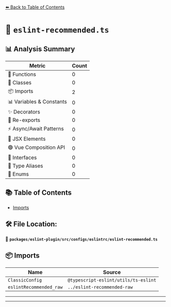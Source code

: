 [⬅️ Back to Table of Contents](../../../../../index.md)

# 📄 `eslint-recommended.ts`

## 📊 Analysis Summary

| Metric | Count |
|--------|-------|
| 🔧 Functions | 0 |
| 🧱 Classes | 0 |
| 📦 Imports | 2 |
| 📊 Variables & Constants | 0 |
| ✨ Decorators | 0 |
| 🔄 Re-exports | 0 |
| ⚡ Async/Await Patterns | 0 |
| 💠 JSX Elements | 0 |
| 🟢 Vue Composition API | 0 |
| 📐 Interfaces | 0 |
| 📑 Type Aliases | 0 |
| 🎯 Enums | 0 |

## 📚 Table of Contents

- [Imports](#imports)

## 🛠️ File Location:
📂 **`packages/eslint-plugin/src/configs/eslintrc/eslint-recommended.ts`**

## 📦 Imports

| Name | Source |
|------|--------|
| `ClassicConfig` | `@typescript-eslint/utils/ts-eslint` |
| `eslintRecommended_raw` | `../eslint-recommended-raw` |


---


---